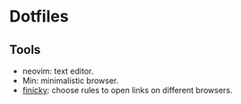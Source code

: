 # Dotfiles

## Tools

* neovim: text editor.
* Min: minimalistic browser.
* [finicky](https://github.com/johnste/finicky): choose rules to open links on different browsers.
